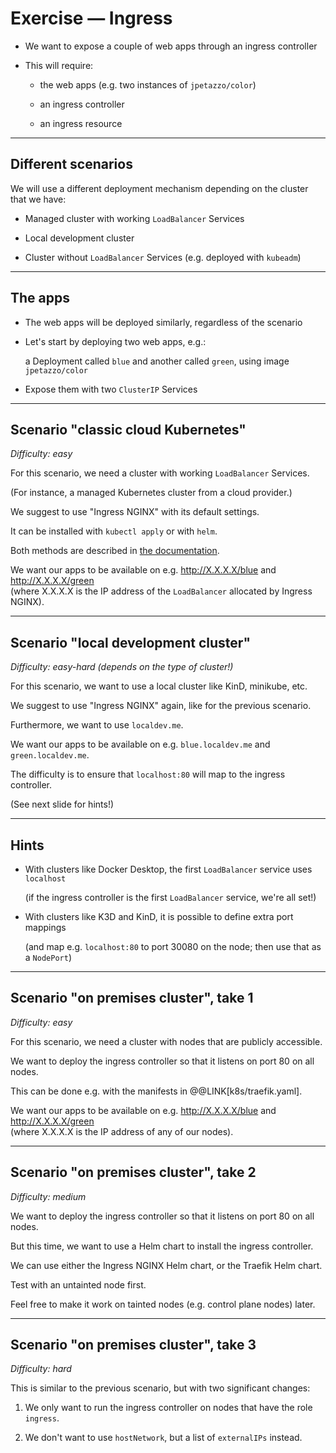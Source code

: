 # Exercise — Ingress

- We want to expose a couple of web apps through an ingress controller

- This will require:

  - the web apps (e.g. two instances of `jpetazzo/color`)

  - an ingress controller

  - an ingress resource

---

## Different scenarios

We will use a different deployment mechanism depending on the cluster that we have:

- Managed cluster with working `LoadBalancer` Services

- Local development cluster

- Cluster without `LoadBalancer` Services (e.g. deployed with `kubeadm`)

---

## The apps

- The web apps will be deployed similarly, regardless of the scenario

- Let's start by deploying two web apps, e.g.:

  a Deployment called `blue` and another called `green`, using image `jpetazzo/color`

- Expose them with two `ClusterIP` Services

---

## Scenario "classic cloud Kubernetes"

*Difficulty: easy*

For this scenario, we need a cluster with working `LoadBalancer` Services.

(For instance, a managed Kubernetes cluster from a cloud provider.)

We suggest to use "Ingress NGINX" with its default settings.

It can be installed with `kubectl apply` or with `helm`.

Both methods are described in [the documentation][ingress-nginx-deploy].

We want our apps to be available on e.g. http://X.X.X.X/blue and http://X.X.X.X/green
<br/>
(where X.X.X.X is the IP address of the `LoadBalancer` allocated by Ingress NGINX).

[ingress-nginx-deploy]: https://kubernetes.github.io/ingress-nginx/deploy/

---

## Scenario "local development cluster"

*Difficulty: easy-hard (depends on the type of cluster!)*

For this scenario, we want to use a local cluster like KinD, minikube, etc.

We suggest to use "Ingress NGINX" again, like for the previous scenario.

Furthermore, we want to use `localdev.me`.

We want our apps to be available on e.g. `blue.localdev.me` and `green.localdev.me`.

The difficulty is to ensure that `localhost:80` will map to the ingress controller.

(See next slide for hints!)

---

## Hints

- With clusters like Docker Desktop, the first `LoadBalancer` service uses `localhost`

  (if the ingress controller is the first `LoadBalancer` service, we're all set!)

- With clusters like K3D and KinD, it is possible to define extra port mappings

  (and map e.g. `localhost:80` to port 30080 on the node; then use that as a `NodePort`)

---

## Scenario "on premises cluster", take 1

*Difficulty: easy*

For this scenario, we need a cluster with nodes that are publicly accessible.

We want to deploy the ingress controller so that it listens on port 80 on all nodes.

This can be done e.g. with the manifests in @@LINK[k8s/traefik.yaml].

We want our apps to be available on e.g. http://X.X.X.X/blue and http://X.X.X.X/green
<br/>
(where X.X.X.X is the IP address of any of our nodes).

---

## Scenario "on premises cluster", take 2

*Difficulty: medium*

We want to deploy the ingress controller so that it listens on port 80 on all nodes.

But this time, we want to use a Helm chart to install the ingress controller.

We can use either the Ingress NGINX Helm chart, or the Traefik Helm chart.

Test with an untainted node first.

Feel free to make it work on tainted nodes (e.g. control plane nodes) later.

---

## Scenario "on premises cluster", take 3

*Difficulty: hard*

This is similar to the previous scenario, but with two significant changes:

1. We only want to run the ingress controller on nodes that have the role `ingress`.

2. We don't want to use `hostNetwork`, but a list of `externalIPs` instead.
